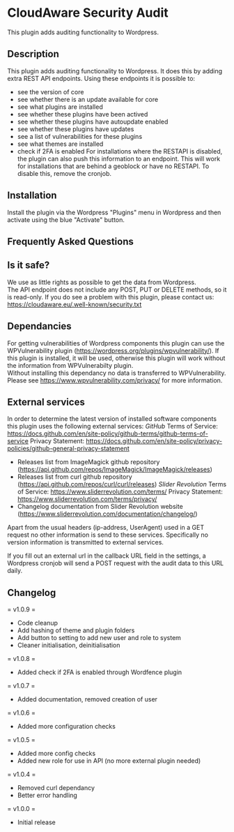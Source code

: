 # CloudAware Security Audit

This plugin adds auditing functionality to Wordpress.

## Description

This plugin adds auditing functionality to Wordpress. It does this by adding extra 
REST API endpoints. Using these endpoints it is possible to:
- see the version of core
- see whether there is an update available for core
- see what plugins are installed
- see whether these plugins have been actived
- see whether these plugins have autoupdate enabled
- see whether these plugins have updates
- see a list of vulnerabilities for these plugins
- see what themes are installed
- check if 2FA is enabled
For installations where the RESTAPI is disabled, the plugin can also push this information to an endpoint.
This will work for installations that are behind a geoblock or have no RESTAPI. To disable this, remove the
cronjob.

## Installation

Install the plugin via the Wordpress "Plugins" menu in Wordpress and then 
activate using the blue "Activate" button.

## Frequently Asked Questions

## Is it safe?
We use as little rights as possible to get the data from Wordpress.  
The API endpoint does not include any POST, PUT or DELETE methods, so it is read-only.
If you do see a problem with this plugin, please contact us:
https://cloudaware.eu/.well-known/security.txt

## Dependancies

For getting vulnerabilities of Wordpress components this plugin can use the WPVulnerability plugin 
(https://wordpress.org/plugins/wpvulnerability/). If this plugin is installed, it will be used, otherwise this plugin
will work without the information from WPVulnerabilty plugin.  
Without installing this dependancy no data is transferred to WPVulnerability. Please see https://www.wpvulnerability.com/privacy/
for more information.

## External services

In order to determine the latest version of installed software components this plugin uses the following
external services:
*GitHub*
Terms of Service: https://docs.github.com/en/site-policy/github-terms/github-terms-of-service
Privacy Statement: https://docs.github.com/en/site-policy/privacy-policies/github-general-privacy-statement
- Releases list from ImageMagick github repository (https://api.github.com/repos/ImageMagick/ImageMagick/releases)
- Releases list from curl github repository (https://api.github.com/repos/curl/curl/releases)
*Slider Revolution*
Terms of Service: https://www.sliderrevolution.com/terms/
Privacy Statement: https://www.sliderrevolution.com/terms/privacy/
- Changelog documentation from Slider Revolution website (https://www.sliderrevolution.com/documentation/changelog/)

Apart from the usual headers (ip-address, UserAgent) used in a GET request no other information is send to these services.
Specifically no version information is transmitted to external services.  

If you fill out an external url in the callback URL field in the settings, a Wordpress cronjob will send a POST request 
with the audit data to this URL daily.

## Changelog

= v1.0.9 =
* Code cleanup
* Add hashing of theme and plugin folders
* Add button to setting to add new user and role to system
* Cleaner initialisation, deinitialisation

= v1.0.8 =
* Added check if 2FA is enabled through Wordfence plugin

= v1.0.7 =
* Added documentation, removed creation of user

= v1.0.6 =
* Added more configuration checks

= v1.0.5 =
* Added more config checks
* Added new role for use in API (no more external plugin needed)

= v1.0.4 =
* Removed curl dependancy
* Better error handling

= v1.0.0 =
* Initial release
